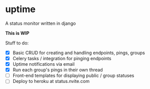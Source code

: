 # uptime
A status monitor written in django

**This is WIP**

Stuff to do:
- [x] Basic CRUD for creating and handling endpoints, pings, groups
- [x] Celery tasks / integration for pinging endpoints
- [x] Uptime notifications via email
- [x] Run each group's pings in their own thread
- [ ] Front-end templates for displaying public / group statuses
- [ ] Deploy to heroku at status.nvite.com
